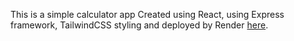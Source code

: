This is a simple calculator app
Created using React, using Express framework, TailwindCSS styling and deployed by Render [here](https://simple-calculator-4xtb.onrender.com/).
